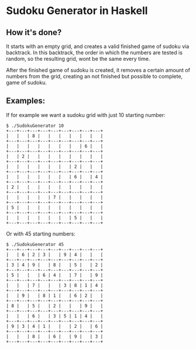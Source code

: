 # Sudoku Generator in Haskell

## How it's done?

It starts with an empty grid, and creates a valid finished game of sudoku via
backtrack. In this backtrack, the order in which the numbers are tested is
random, so the resulting grid, wont be the same every time.

After the finished game of sudoku is created, it removes a certain amount
of numbers from the grid, creating an not finished but possible to complete,
game of sudoku.

## Examples:

If for example we want a sudoku grid with just 10 starting number:

```
$ ./SudokuGenerator 10
+---+---+---+---+---+---+---+---+---+
|   |   | 8 |   |   |   |   |   |   |
+---+---+---+---+---+---+---+---+---+
|   |   |   |   |   |   |   | 6 |   |
+---+---+---+---+---+---+---+---+---+
|   | 2 |   |   |   |   |   |   |   |
+---+---+---+---+---+---+---+---+---+
|   |   |   |   |   |   | 2 |   |   |
+---+---+---+---+---+---+---+---+---+
|   |   |   |   |   |   | 6 |   | 4 |
+---+---+---+---+---+---+---+---+---+
| 2 |   |   |   |   |   |   |   |   |
+---+---+---+---+---+---+---+---+---+
|   |   |   |   | 7 |   |   |   |   |
+---+---+---+---+---+---+---+---+---+
| 5 |   |   |   |   |   |   |   |   |
+---+---+---+---+---+---+---+---+---+
|   |   |   |   |   |   | 5 |   |   |
+---+---+---+---+---+---+---+---+---+
```
Or with 45 starting numbers:
```
$ ./SudokuGenerator 45
+---+---+---+---+---+---+---+---+---+
|   | 6 | 2 | 3 |   | 9 | 4 |   |   |
+---+---+---+---+---+---+---+---+---+
| 3 | 4 | 9 |   | 8 |   | 5 |   | 2 |
+---+---+---+---+---+---+---+---+---+
| 5 |   |   | 6 | 4 |   | 7 |   | 9 |
+---+---+---+---+---+---+---+---+---+
|   |   | 7 |   |   | 3 | 8 | 1 | 4 |
+---+---+---+---+---+---+---+---+---+
|   | 9 |   | 8 | 1 |   | 6 | 2 |   |
+---+---+---+---+---+---+---+---+---+
| 8 |   | 5 |   | 2 |   |   | 9 |   |
+---+---+---+---+---+---+---+---+---+
|   |   | 6 |   | 3 | 5 | 1 | 4 |   |
+---+---+---+---+---+---+---+---+---+
| 9 | 3 | 4 | 1 |   |   | 2 |   | 6 |
+---+---+---+---+---+---+---+---+---+
|   |   | 8 |   | 6 |   | 9 |   | 3 |
+---+---+---+---+---+---+---+---+---+
```
